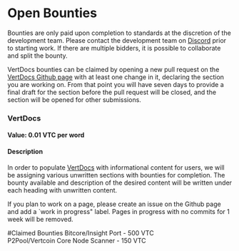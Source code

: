 # Open Bounties

Bounties are only paid upon completion to standards at the discretion of the 
development team. Please contact the development team on 
[Discord](https://discord.gg/vertcoin) prior to starting work. If there are 
multiple bidders, it is possible to collaborate and split the bounty.

VertDocs bounties can be claimed by opening a new pull request on the 
[VertDocs Github page](https://github.com/vertcoin-project/VertDocs) with at least
one change in it, declaring the section you are working on. From that point you
will have seven days to provide a final draft for the section before the pull
request will be closed, and the section will be opened for other submissions.





### VertDocs

#### Value:  0.01 VTC per word
#### Description

In order to populate [VertDocs](https://docs.vertcoin.org) with informational 
content for users, we will be assigning various unwritten sections with bounties
for completion. The bounty available and description of the desired content will
be written under each heading with unwritten content. 

If you plan to work on a page, please create an issue on the Github page and add a `work in progress" label. Pages in progress with no commits for 1 week will be removed.

#Claimed Bounties
Bitcore/Insight Port - 500 VTC  
P2Pool/Vertcoin Core Node Scanner - 150 VTC
